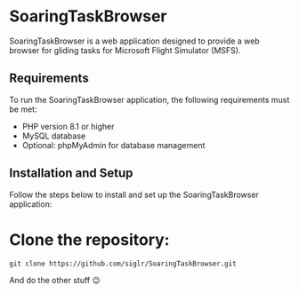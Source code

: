 # SoaringTaskBrowser
SoaringTaskBrowser is a web application designed to provide a web browser for gliding tasks for Microsoft Flight Simulator (MSFS).

## Requirements
To run the SoaringTaskBrowser application, the following requirements must be met:

- PHP version 8.1 or higher
- MySQL database
- Optional: phpMyAdmin for database management

## Installation and Setup
Follow the steps below to install and set up the SoaringTaskBrowser application:

# Clone the repository:

`git clone https://github.com/siglr/SoaringTaskBrowser.git`

And do the other stuff :wink: